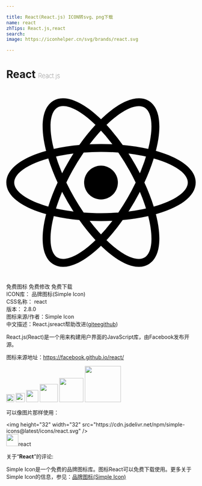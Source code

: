 ```yaml
---

title: React(React.js) ICON转svg、png下载
name: react
zhTips: React.js,react
search: 
image: https://iconhelper.cn/svg/brands/react.svg

---
```


# React  <small style="font-size: 60%;font-weight: 100">React.js</small>

<div id="svg" class="svg-wrap">
<svg role="img" viewBox="0 0 24 24" xmlns="http://www.w3.org/2000/svg"><title>React icon</title><path d="M12 9.861A2.139 2.139 0 1 0 12 14.139 2.139 2.139 0 1 0 12 9.861zM6.008 16.255l-.472-.12C2.018 15.246 0 13.737 0 11.996s2.018-3.25 5.536-4.139l.472-.119.133.468a23.53 23.53 0 0 0 1.363 3.578l.101.213-.101.213a23.307 23.307 0 0 0-1.363 3.578l-.133.467zM5.317 8.95c-2.674.751-4.315 1.9-4.315 3.046 0 1.145 1.641 2.294 4.315 3.046a24.95 24.95 0 0 1 1.182-3.046A24.752 24.752 0 0 1 5.317 8.95zM17.992 16.255l-.133-.469a23.357 23.357 0 0 0-1.364-3.577l-.101-.213.101-.213a23.42 23.42 0 0 0 1.364-3.578l.133-.468.473.119c3.517.889 5.535 2.398 5.535 4.14s-2.018 3.25-5.535 4.139l-.473.12zm-.491-4.259c.48 1.039.877 2.06 1.182 3.046 2.675-.752 4.315-1.901 4.315-3.046 0-1.146-1.641-2.294-4.315-3.046a24.788 24.788 0 0 1-1.182 3.046zM5.31 8.945l-.133-.467C4.188 4.992 4.488 2.494 6 1.622c1.483-.856 3.864.155 6.359 2.716l.34.349-.34.349a23.552 23.552 0 0 0-2.422 2.967l-.135.193-.235.02a23.657 23.657 0 0 0-3.785.61l-.472.119zm1.896-6.63c-.268 0-.505.058-.705.173-.994.573-1.17 2.565-.485 5.253a25.122 25.122 0 0 1 3.233-.501 24.847 24.847 0 0 1 2.052-2.544c-1.56-1.519-3.037-2.381-4.095-2.381zM16.795 22.677c-.001 0-.001 0 0 0-1.425 0-3.255-1.073-5.154-3.023l-.34-.349.34-.349a23.53 23.53 0 0 0 2.421-2.968l.135-.193.234-.02a23.63 23.63 0 0 0 3.787-.609l.472-.119.134.468c.987 3.484.688 5.983-.824 6.854a2.38 2.38 0 0 1-1.205.308zm-4.096-3.381c1.56 1.519 3.037 2.381 4.095 2.381h.001c.267 0 .505-.058.704-.173.994-.573 1.171-2.566.485-5.254a25.02 25.02 0 0 1-3.234.501 24.674 24.674 0 0 1-2.051 2.545zM18.69 8.945l-.472-.119a23.479 23.479 0 0 0-3.787-.61l-.234-.02-.135-.193a23.414 23.414 0 0 0-2.421-2.967l-.34-.349.34-.349C14.135 1.778 16.515.767 18 1.622c1.512.872 1.812 3.37.824 6.855l-.134.468zM14.75 7.24c1.142.104 2.227.273 3.234.501.686-2.688.509-4.68-.485-5.253-.988-.571-2.845.304-4.8 2.208A24.849 24.849 0 0 1 14.75 7.24zM7.206 22.677A2.38 2.38 0 0 1 6 22.369c-1.512-.871-1.812-3.369-.823-6.854l.132-.468.472.119c1.155.291 2.429.496 3.785.609l.235.02.134.193a23.596 23.596 0 0 0 2.422 2.968l.34.349-.34.349c-1.898 1.95-3.728 3.023-5.151 3.023zm-1.19-6.427c-.686 2.688-.509 4.681.485 5.254.987.563 2.843-.305 4.8-2.208a24.998 24.998 0 0 1-2.052-2.545 24.976 24.976 0 0 1-3.233-.501zM12 16.878c-.823 0-1.669-.036-2.516-.106l-.235-.02-.135-.193a30.388 30.388 0 0 1-1.35-2.122 30.354 30.354 0 0 1-1.166-2.228l-.1-.213.1-.213a30.3 30.3 0 0 1 1.166-2.228c.414-.716.869-1.43 1.35-2.122l.135-.193.235-.02a29.785 29.785 0 0 1 5.033 0l.234.02.134.193a30.006 30.006 0 0 1 2.517 4.35l.101.213-.101.213a29.6 29.6 0 0 1-2.517 4.35l-.134.193-.234.02c-.847.07-1.694.106-2.517.106zm-2.197-1.084c1.48.111 2.914.111 4.395 0a29.006 29.006 0 0 0 2.196-3.798 28.585 28.585 0 0 0-2.197-3.798 29.031 29.031 0 0 0-4.394 0 28.477 28.477 0 0 0-2.197 3.798 29.114 29.114 0 0 0 2.197 3.798z"/></svg>
</div>
<detail full-name='react'></detail>

<div class="detail-page">
<p>
<span><span class="badge-success badge">免费图标</span> <span class="badge-success badge">免费修改</span>  <span class="badge-success badge">免费下载</span> </span>
<br/>
<span>
ICON库：
<span class="badge-secondary badge">品牌图标(Simple Icon)</span> 
</span>
<br/>
<span>
CSS名称：
<span class="badge-secondary badge">react</span> 
</span>

<br/>
<span>
版本：
<span class="badge-secondary badge">2.8.0</span> 
</span>
<br/>
<span>图标来源/作者：<span class="badge-light badge">Simple Icon</span></span> 
<br/>
<span class="zh-detail">中文描述：<span class="badge-primary badge">React.js</span><span class="badge-primary badge">react</span><span class="help-link"><span>帮助改进</span>(<a href="https://gitee.com/liuwave/icon-helper/edit/master/json/brands/react.json" target="_blank" rel="noopener noreferrer">gitee</a><a href="https://github.com/liuwave/icon-helper/edit/master/json/brands/react.json" target="_blank" rel="noopener noreferrer">github</a></span>)</span><br/>
</p>
</div><div class="description description alert alert-light"><p>React.js(React)是一个用来构建用户界面的JavaScript库，由Facebook发布开源。</p><p>图标来源地址：<a href="https://facebook.github.io/react/" target="_blank" rel="noopener noreferrer">https://facebook.github.io/react/</a></p></div>
<div class="alert alert-dark">
<img height="21" width="21" src="https://cdn.jsdelivr.net/npm/simple-icons@latest/icons/react.svg" />
<img height="24" width="24" src="https://cdn.jsdelivr.net/npm/simple-icons@latest/icons/react.svg" />
<img height="32" width="32" src="https://cdn.jsdelivr.net/npm/simple-icons@latest/icons/react.svg" />
<img height="48" width="48" src="https://cdn.jsdelivr.net/npm/simple-icons@latest/icons/react.svg" />
<img height="64" width="64" src="https://cdn.jsdelivr.net/npm/simple-icons@latest/icons/react.svg" />
<img height="96" width="96" src="https://cdn.jsdelivr.net/npm/simple-icons@latest/icons/react.svg" />

</div>
<div>
  <p>可以像图片那样使用：    
  </p>
  <div class="alert alert-primary" style="font-size: 14px">
    &lt;img height="32" width="32" src="https://cdn.jsdelivr.net/npm/simple-icons@latest/icons/react.svg" /&gt;
    <copy-btn content='<img height="32" width="32" src="https://cdn.jsdelivr.net/npm/simple-icons@latest/icons/react.svg" />'></copy-btn>
  </div>
  <div class="alert alert-secondary">
    <img height="32" width="32" src="https://cdn.jsdelivr.net/npm/simple-icons@latest/icons/react.svg" />react
    <copy-btn content="react" btn-title="复制图标名称"></copy-btn>
  </div>
</div>
<div class="icon-detail__container">
<p>关于“<b>React</b>”的评论:</p>
</div>
<Vssue title="关于“React”的评论" />
<div><p>Simple Icon是一个免费的品牌图标库。图标React可以免费下载使用。更多关于  Simple Icon的信息，参见：<a target="_blank" href="https://iconhelper.cn/brands.html">品牌图标(Simple Icon)</a>
</p></div>
